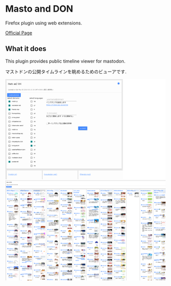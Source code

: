 # Masto and DON
Firefox plugin using web extensions.

[Official Page](https://addons.mozilla.org/en-US/firefox/user/novice_yamato/)

## What it does

This plugin provides public timeline viewer for mastodon.

マストドンの公開タイムラインを眺めるためのビューアです.

![view](./addon/docs/view_640x400.png)
![overview](./addon/docs/overview_1280x800.png)
